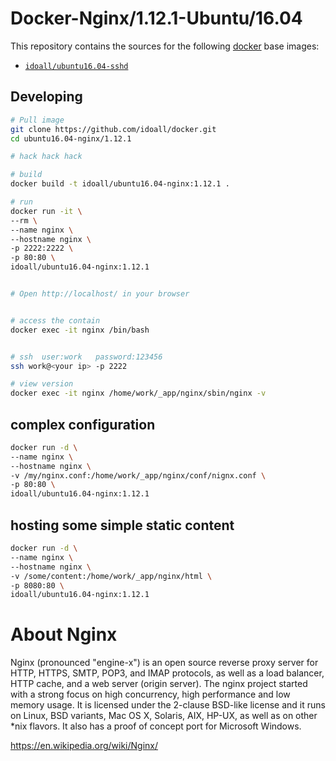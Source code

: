 # Docker-Nginx/1.12.1-Ubuntu/16.04


This repository contains the sources for the following [docker](https://docker.io) base images:
- [`idoall/ubuntu16.04-sshd`](https://hub.docker.com/r/idoall/ubuntu16.04-sshd/)


## Developing

```bash
# Pull image
git clone https://github.com/idoall/docker.git
cd ubuntu16.04-nginx/1.12.1

# hack hack hack

# build
docker build -t idoall/ubuntu16.04-nginx:1.12.1 .

# run
docker run -it \
--rm \
--name nginx \
--hostname nginx \
-p 2222:2222 \
-p 80:80 \
idoall/ubuntu16.04-nginx:1.12.1


# Open http://localhost/ in your browser


# access the contain
docker exec -it nginx /bin/bash


# ssh  user:work   password:123456
ssh work@<your ip> -p 2222

# view version
docker exec -it nginx /home/work/_app/nginx/sbin/nginx -v

```


## complex configuration
```bash
docker run -d \
--name nginx \
--hostname nginx \
-v /my/nginx.conf:/home/work/_app/nginx/conf/nignx.conf \
-p 80:80 \
idoall/ubuntu16.04-nginx:1.12.1
```


## hosting some simple static content
```bash
docker run -d \
--name nginx \
--hostname nginx \
-v /some/content:/home/work/_app/nginx/html \
-p 8080:80 \
idoall/ubuntu16.04-nginx:1.12.1
```



# About Nginx

Nginx (pronounced "engine-x") is an open source reverse proxy server for HTTP, HTTPS, SMTP, POP3, and IMAP protocols, as well as a load balancer, HTTP cache, and a web server (origin server). The nginx project started with a strong focus on high concurrency, high performance and low memory usage. It is licensed under the 2-clause BSD-like license and it runs on Linux, BSD variants, Mac OS X, Solaris, AIX, HP-UX, as well as on other *nix flavors. It also has a proof of concept port for Microsoft Windows.


https://en.wikipedia.org/wiki/Nginx/


